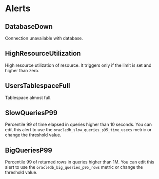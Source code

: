 # Alerts
## DatabaseDown
Connection unavailable with database.

## HighResourceUtilization
High resource utilization of resource. It triggers only if the limit is set and higher than zero. 

## UsersTablespaceFull
Tablespace almost full.

## SlowQueriesP99
Percentile 99 of time elapsed in queries higher than 10 seconds. You can edit this alert to use the `oracledb_slow_queries_p95_time_usecs` metric or change the threshold value. 

## BigQueriesP99
Percentile 99 of returned rows in queries higher than 1M.  You can edit this alert to use the `oracledb_big_queries_p95_rows` metric or change the threshold value.

